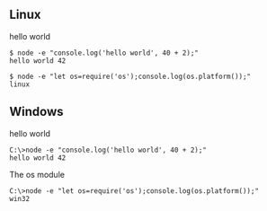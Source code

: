 

## Linux

hello world
```
$ node -e "console.log('hello world', 40 + 2);"
hello world 42
```

```
$ node -e "let os=require('os');console.log(os.platform());"
linux
```

## Windows

hello world
```
C:\>node -e "console.log('hello world', 40 + 2);"
hello world 42
```

The os module
```
C:\>node -e "let os=require('os');console.log(os.platform());"
win32
```